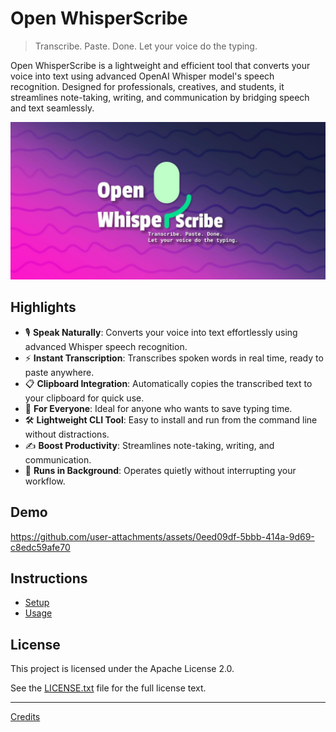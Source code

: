 # Open WhisperScribe

> Transcribe. Paste. Done. Let your voice do the typing.

Open WhisperScribe is a lightweight and efficient tool that converts your voice into text using advanced OpenAI Whisper model's speech recognition. Designed for professionals, creatives, and students, it streamlines note-taking, writing, and communication by bridging speech and text seamlessly.

![Banner](./assets/banner.jpg)

## Highlights

- 🎙️ **Speak Naturally**: Converts your voice into text effortlessly using advanced Whisper speech recognition.
- ⚡ **Instant Transcription**: Transcribes spoken words in real time, ready to paste anywhere.
- 📋 **Clipboard Integration**: Automatically copies the transcribed text to your clipboard for quick use.
- 💼 **For Everyone**: Ideal for anyone who wants to save typing time.
- 🛠️ **Lightweight CLI Tool**: Easy to install and run from the command line without distractions.
- ✍️ **Boost Productivity**: Streamlines note-taking, writing, and communication.
- 🌙 **Runs in Background**: Operates quietly without interrupting your workflow.

## Demo

https://github.com/user-attachments/assets/0eed09df-5bbb-414a-9d69-c8edc59afe70

## Instructions

- [Setup](./docs/setup.md)
- [Usage](./docs/usage.md)

## License

This project is licensed under the Apache License 2.0.

See the [LICENSE.txt](./LICENSE.txt) file for the full license text.

---

[Credits](./docs/credits.md)
